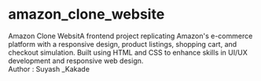 # amazon_clone_website
Amazon Clone WebsitA frontend project replicating Amazon's e-commerce platform with a responsive design, product listings, shopping cart, and checkout simulation. Built using HTML and CSS to enhance skills in UI/UX development and responsive web design.
<br>
Author : Suyash _Kakade
